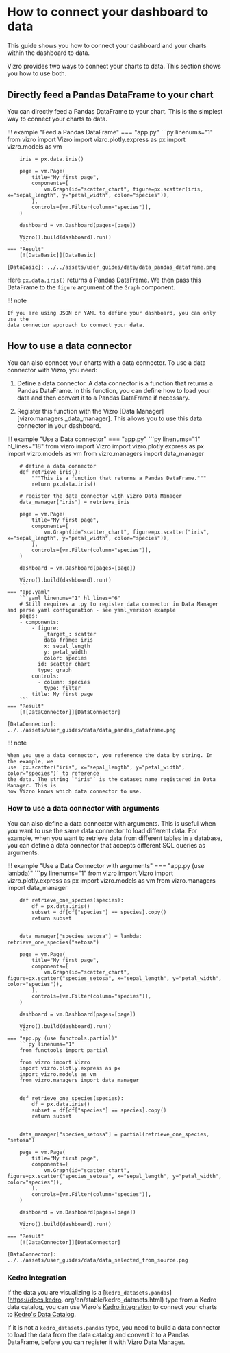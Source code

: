 # How to connect your dashboard to data

This guide shows you how to connect your dashboard and your charts within the dashboard to data.

Vizro provides two ways to connect your charts to data. This section shows you how to use both.

## Directly feed a Pandas DataFrame to your chart

You can directly feed a Pandas DataFrame to your chart. This is the simplest way to connect your charts to data.

!!! example "Feed a Pandas DataFrame"
    === "app.py"
        ```py linenums="1"
        from vizro import Vizro
        import vizro.plotly.express as px
        import vizro.models as vm

        iris = px.data.iris()

        page = vm.Page(
            title="My first page",
            components=[
                vm.Graph(id="scatter_chart", figure=px.scatter(iris, x="sepal_length", y="petal_width", color="species")),
            ],
            controls=[vm.Filter(column="species")],
        )

        dashboard = vm.Dashboard(pages=[page])

        Vizro().build(dashboard).run()
        ```
    === "Result"
        [![DataBasic]][DataBasic]

    [DataBasic]: ../../assets/user_guides/data/data_pandas_dataframe.png

Here `px.data.iris()` returns a Pandas DataFrame. We then pass this DataFrame to the `figure` argument of the `Graph` component.

!!! note

    If you are using JSON or YAML to define your dashboard, you can only use the
    data connector approach to connect your data.



## How to use a data connector

You can also connect your charts with a data connector. To use a data connector with
Vizro, you need:

1. Define a data connector. A data connector is a function
   that returns a Pandas DataFrame. In this function, you can define how to load your
   data and then convert it to a Pandas DataFrame if necessary.

2. Register this function with the Vizro [Data Manager][vizro.managers._data_manager].
   This allows you to use this data connector
   in your dashboard.

!!! example "Use a Data connector"
    === "app.py"
        ```py linenums="1"  hl_lines="18"
        from vizro import Vizro
        import vizro.plotly.express as px
        import vizro.models as vm
        from vizro.managers import data_manager


        # define a data connector
        def retrieve_iris():
            """This is a function that returns a Pandas DataFrame."""
            return px.data.iris()

        # register the data connector with Vizro Data Manager
        data_manager["iris"] = retrieve_iris

        page = vm.Page(
            title="My first page",
            components=[
                vm.Graph(id="scatter_chart", figure=px.scatter("iris", x="sepal_length", y="petal_width", color="species")),
            ],
            controls=[vm.Filter(column="species")],
        )

        dashboard = vm.Dashboard(pages=[page])

        Vizro().build(dashboard).run()
        ```
    === "app.yaml"
        ```yaml linenums="1" hl_lines="6"
        # Still requires a .py to register data connector in Data Manager and parse yaml configuration - see yaml_version example
        pages:
        - components:
            - figure:
                _target_: scatter
                data_frame: iris
                x: sepal_length
                y: petal_width
                color: species
              id: scatter_chart
              type: graph
            controls:
              - column: species
                type: filter
            title: My first page
        ```
    === "Result"
        [![DataConnector]][DataConnector]

    [DataConnector]: ../../assets/user_guides/data/data_pandas_dataframe.png

!!! note

    When you use a data connector, you reference the data by string. In the example, we
    use `px.scatter("iris", x="sepal_length", y="petal_width", color="species")` to reference
    the data. The string `"iris"` is the dataset name registered in Data Manager. This is
    how Vizro knows which data connector to use.


### How to use a data connector with arguments

You can also define a data connector with arguments. This is useful when you want to
use the same data connector to load different data. For example, when you want to
retrieve data from different tables in a database, you can define a data connector
that accepts different SQL queries as arguments.

!!! example "Use a Data Connector with arguments"
    === "app.py (use lambda)"
        ```py linenums="1"
        from vizro import Vizro
        import vizro.plotly.express as px
        import vizro.models as vm
        from vizro.managers import data_manager


        def retrieve_one_species(species):
            df = px.data.iris()
            subset = df[df["species"] == species].copy()
            return subset


        data_manager["species_setosa"] = lambda: retrieve_one_species("setosa")

        page = vm.Page(
            title="My first page",
            components=[
                vm.Graph(id="scatter_chart", figure=px.scatter("species_setosa", x="sepal_length", y="petal_width", color="species")),
            ],
            controls=[vm.Filter(column="species")],
        )

        dashboard = vm.Dashboard(pages=[page])

        Vizro().build(dashboard).run()
        ```
    === "app.py (use functools.partial)"
        ```py linenums="1"
        from functools import partial

        from vizro import Vizro
        import vizro.plotly.express as px
        import vizro.models as vm
        from vizro.managers import data_manager


        def retrieve_one_species(species):
            df = px.data.iris()
            subset = df[df["species"] == species].copy()
            return subset


        data_manager["species_setosa"] = partial(retrieve_one_species, "setosa")

        page = vm.Page(
            title="My first page",
            components=[
                vm.Graph(id="scatter_chart", figure=px.scatter("species_setosa", x="sepal_length", y="petal_width", color="species")),
            ],
            controls=[vm.Filter(column="species")],
        )

        dashboard = vm.Dashboard(pages=[page])

        Vizro().build(dashboard).run()
        ```
    === "Result"
        [![DataConnector]][DataConnector]

    [DataConnector]: ../../assets/user_guides/data/data_selected_from_source.png


### Kedro integration

If the data you are visualizing is a [`kedro_datasets.pandas`](https://docs.kedro.
org/en/stable/kedro_datasets.html) type from a Kedro data catalog, you can use
Vizro's [Kedro integration](integration.md#kedro) to connect your charts to [Kedro's Data Catalog](https://docs.kedro.org/en/stable/data/index.html).

If it is not a `kedro_datasets.pandas` type, you need to build a
data connector to load the data from the data catalog and convert it to a Pandas
DataFrame, before you can register it with Vizro Data Manager.
